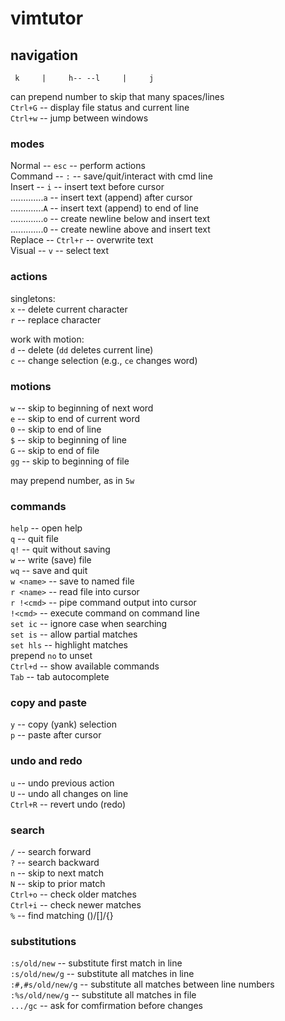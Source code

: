 # vimtutor  
  
## navigation  

` 
   k    
   |    
h-- --l    
   |    
   j    
`

can prepend number to skip that many spaces/lines  
`Ctrl+G`  --  display file status and current line  
`Ctrl+w`  --  jump between windows  
  
### modes  
Normal   --  `esc`     --  perform actions  
Command  --  `:`       --  save/quit/interact with cmd line  
Insert   --  `i`       --  insert text before cursor  
.............`a`       --  insert text (append) after cursor  
.............`A`       --  insert text (append) to end of line  
.............`o`       --  create newline below and insert text  
.............`O`       --  create newline above and insert text  
Replace  --  `Ctrl+r`  --  overwrite text  
Visual   --  `v`       --  select text    
  
### actions  
singletons:  
`x`  --  delete current character  
`r`  --  replace character  
  
work with motion:  
`d`  --  delete (`dd` deletes current line)  
`c`  --  change selection (e.g., `ce` changes word)  
  
### motions  
`w`  --  skip to beginning of next word   
`e`  --  skip to end of current word   
`0`  --  skip to end of line  
`$`  --  skip to beginning of line  
`G`  --  skip to end of file  
`gg` --  skip to beginning of file  
  
may prepend number, as in `5w`  
  
### commands  
`help`  --  open help  
`q`   --  quit file  
`q!`  --  quit without saving  
`w`   --  write (save) file  
`wq`  --  save and quit  
`w <name>`  --  save to named file  
`r <name>`  --  read file into cursor  
`r !<cmd>`  --  pipe command output into cursor   
`!<cmd>`  --  execute command on command line  
`set ic`   --  ignore case when searching  
`set is`   --  allow partial matches  
`set hls`  --  highlight matches  
prepend `no` to unset  
`Ctrl+d`  --  show available commands  
`Tab`  --  tab autocomplete  
  
### copy and paste  
`y`  --  copy (yank) selection   
`p`  --  paste after cursor  
  
### undo and redo  
`u`  --  undo previous action  
`U`  --  undo all changes on line  
`Ctrl+R`  --  revert undo (redo)  
  
### search  
`/`  --  search forward  
`?`  --  search backward  
`n`  --  skip to next match  
`N`  --  skip to prior match  
`Ctrl+o`  --  check older matches  
`Ctrl+i`  --  check newer matches  
`%`  --  find matching ()/[]/{}  
  
### substitutions  
`:s/old/new`         --  substitute first match in line  
`:s/old/new/g`       --  substitute all matches in line  
`:#,#s/old/new/g`    --  substitute all matches between line numbers  
`:%s/old/new/g`      --  substitute all matches in file  
`.../gc`  --  ask for comfirmation before changes  

